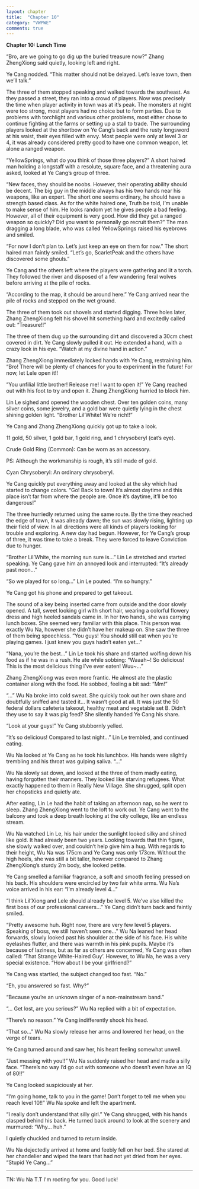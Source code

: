```yaml
---
layout: chapter
title:  "Chapter 10"
category: "VWPWE"
comments: true
---
```


**Chapter 10: Lunch Time**

“Bro, are we going to go dig up the buried treasure now?” Zhang ZhengXiong said quietly, looking left and right.

Ye Cang nodded. “This matter should not be delayed. Let’s leave town, then we’ll talk.”

The three of them stopped speaking and walked towards the southeast. As they passed a street, they ran into a crowd of players. Now was precisely the time when player activity in town was at it’s peak. The monsters at night were too strong, most players had no choice but to form parties. Due to problems with torchlight and various other problems, most either chose to continue fighting at the farms or setting up a stall to trade. The surrounding players looked at the shortbow on Ye Cang’s back and the rusty longsword at his waist, their eyes filled with envy. Most people were only at level 3 or 4, it was already considered pretty good to have one common weapon, let alone a ranged weapon.

“YellowSprings, what do you think of those three players?” A short haired man holding a longstaff with a resolute, square face, and a threatening aura asked, looked at Ye Cang’s group of three. 

“New faces, they should be noobs. However, their operating ability should be decent. The big guy in the middle always has his two hands near his weapons, like an expert. The short one seems ordinary, he should have a strength based class. As for the white haired one, Truth be told, I’m unable to make sense of him. He looks random yet he gives people a bad feeling. However, all of their equipment is very good. How did they get a ranged weapon so quickly? Did you want to personally go recruit them?” The man dragging a long blade, who was called YellowSprings raised his eyebrows and smiled.

“For now I don’t plan to. Let’s just keep an eye on them for now.” The short haired man faintly smiled. “Let’s go, ScarletPeak and the others have discovered some ghouls.”

Ye Cang and the others left where the players were gathering and lit a torch. They followed the river and disposed of a few wandering feral wolves before arriving at the pile of rocks.

“According to the map, it should be around here.” Ye Cang arrived near the pile of rocks and stepped on the wet ground. 

The three of them took out shovels and started digging. Three holes later, Zhang ZhengXiong felt his shovel hit something hard and excitedly called out: “Treasure!!”

The three of them dug up the surrounding dirt and discovered a 30cm chest covered in dirt. Ye Cang slowly pulled it out. He extended a hand, with a crazy look in his eye. “Watch at my divine hand in action.”

Zhang ZhengXiong immediately locked hands with Ye Cang, restraining him. “Bro! There will be plenty of chances for you to experiment in the future! For now, let Lele open it!!

“You unfilial little brother! Release me! I want to open it!” Ye Cang reached out with his foot to try and open it. Zhang ZhengXiong hurried to block him.

Lin Le sighed and opened the wooden chest. Over ten golden coins, many silver coins, some jewelry, and a gold bar were quietly lying in the chest shining golden light. “Brother Lil’White! We’re rich!!”

Ye Cang and Zhang ZhengXiong quickly got up to take a look. 

11 gold, 50 silver, 1 gold bar, 1 gold ring, and 1 chrysoberyl (cat’s eye).

Crude Gold Ring (Common): Can be worn as an accessory.

PS: Although the workmanship is rough, it’s still made of gold.

Cyan Chrysoberyl: An ordinary chrysoberyl.

Ye Cang quickly put everything away and looked at the sky which had started to change colors. “Go! Back to town! It’s almost daytime and this place isn’t far from where the people are. Once it’s daytime, it’ll be too dangerous!”

The three hurriedly returned using the same route. By the time they reached the edge of town, it was already dawn; the sun was slowly rising, lighting up their field of view. In all directions were all kinds of players looking for trouble and exploring. A new day had begun. However, for Ye Cang’s group of three, it was time to take a break. They were forced to leave Conviction due to hunger.

“Brother Lil’White, the morning sun sure is…” Lin Le stretched and started speaking. Ye Cang gave him an annoyed look and interrupted: “It’s already past noon…”

“So we played for so long…” Lin Le pouted. “I’m so hungry.”

Ye Cang got his phone and prepared to get takeout.

The sound of a key being inserted came from outside and the door slowly opened. A tall, sweet looking girl with short hair, wearing a colorful flowery dress and high heeled sandals came in. In her two hands, she was carrying lunch boxes. She seemed very familiar with this place. This person was exactly Wu Na, however she didn’t have her makeup on. She saw the three of them being speechless. “You guys! You should still eat when you’re playing games. I just knew you guys hadn’t eaten yet…”

“Nana, you’re the best…” Lin Le took his share and started wolfing down his food as if he was in a rush. He ate while sobbing: “Waaah~! So delicious! This is the most delicious thing I’ve ever eaten! Wuu~...”

Zhang ZhengXiong was even more frantic. He almost ate the plastic container along with the food. He sobbed, feeling a bit sad: “Mm!”

“...” Wu Na broke into cold sweat. She quickly took out her own share and doubtfully sniffed and tasted it… It wasn’t good at all. It was just the 50 federal dollars cafeteria takeout, healthy meat and vegetable set B. Didn’t they use to say it was pig feed? She silently handed Ye Cang his share.

“Look at your guys!” Ye Cang stubbornly yelled.

“It’s so delicious! Compared to last night…” Lin Le trembled, and continued eating. 

Wu Na looked at Ye Cang as he took his lunchbox. His hands were slightly trembling and his throat was gulping saliva. “...”

Wu Na slowly sat down, and looked at the three of them madly eating, having forgotten their manners. They looked like starving refugees. What exactly happened to them in Really New Village. She shrugged, split open her chopsticks and quietly ate.

After eating, Lin Le had the habit of taking an afternoon nap, so he went to sleep. Zhang ZhengXiong went to the loft to work out. Ye Cang went to the balcony and took a deep breath looking at the city college, like an endless stream. 

Wu Na watched Lin Le, his hair under the sunlight looked silky and shined like gold. It had already been two years. Looking towards that thin figure, she slowly walked over, and couldn’t help give him a hug. With regards to their height, Wu Na was 175cm and Ye Cang was only 173cm. Without the high heels, she was still a bit taller, however compared to Zhang ZhengXiong’s sturdy 2m body, she looked petite.

Ye Cang smelled a familiar fragrance, a soft and smooth feeling pressed on his back. His shoulders were encircled by two fair white arms. Wu Na’s voice arrived in his ear: “I’m already level 4…”

“I think Lil’Xiong and Lele should already be level 5. We’ve also killed the first boss of our professional careers…” Ye Cang didn’t turn back and faintly smiled. 

“Pretty awesome huh. Right now, there are very few level 5 players. Speaking of boss, we still haven’t seen one…” Wu Na leaned her head forwards, slowly looked past his shoulder at the side of his face. His white eyelashes flutter, and there was warmth in his pink pupils. Maybe it’s because of laziness, but as far as others are concerned, Ye Cang was often called: ‘That Strange White-Haired Guy’. However, to Wu Na, he was a very special existence. “How about I be your girlfriend?”

Ye Cang was startled, the subject changed too fast. “No.”

“Eh, you answered so fast. Why?”

“Because you’re an unknown singer of a non-mainstream band.”

“... Get lost, are you serious?” Wu Na replied with a bit of expectation.

“There’s no reason.” Ye Cang indifferently shook his head.

“That so…” Wu Na slowly release her arms and lowered her head, on the verge of tears.

Ye Cang turned around and saw her, his heart feeling somewhat unwell.

“Just messing with you!!” Wu Na suddenly raised her head and made a silly face. “There’s no way I’d go out with someone who doesn’t even have an IQ of 80!!”

Ye Cang looked suspiciously at her.

“I’m going home, talk to you in the game! Don’t forget to tell me when you reach level 10!!” Wu Na spoke and left the apartment.

“I really don’t understand that silly girl.” Ye Cang shrugged, with his hands clasped behind his back. He turned back around to look at the scenery and murmured: “Why… huh.”

I quietly chuckled and turned to return inside.

Wu Na dejectedly arrived at home and feebly fell on her bed. She stared at her chandelier and wiped the tears that had not yet dried from her eyes. “Stupid Ye Cang...”

---

TN: Wu Na T.T I'm rooting for you. Good luck!